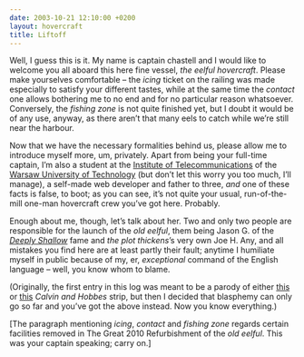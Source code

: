 ```yaml
---
date: 2003-10-21 12:10:00 +0200
layout: hovercraft
title: Liftoff
---
```


Well, I guess this is it. My name is captain chastell and I would like to welcome you all aboard this here fine vessel, <cite>the eelful hovercraft</cite>. Please make yourselves comfortable – the <cite>icing</cite> ticket on the railing was made especially to satisfy your different tastes, while at the same time the <cite>contact</cite> one allows bothering me to no end and for no particular reason whatsoever. Conversely, the <cite>fishing zone</cite> is not quite finished yet, but I doubt it would be of any use, anyway, as there aren’t that many eels to catch while we’re still near the harbour.

Now that we have the necessary formalities behind us, please allow me to introduce myself more, um, privately. Apart from being your full-time captain, I’m also a student at the [Institute of Telecommunications](http://www.tele.pw.edu.pl/index-en.html 'certainly a nice place to study') of the [Warsaw University of Technology](http://eng.pw.edu.pl/ 'I know, I know, the 90s called and want their design back') (but don’t let this worry you too much, I’ll manage), a self-made web developer and father to three, _and_ one of these facts is false, to boot; as you can see, it’s not quite your usual, run-of-the-mill one-man hovercraft crew you’ve got here. Probably.

Enough about me, though, let’s talk about her. Two and only two people are responsible for the launch of the <cite>old eelful</cite>, them being Jason G. of the <cite>[Deeply Shallow](http://www.deeplyshallow.com/ 'lately reborn')</cite> fame and <cite>the plot thickens</cite>’s very own Joe H. Any, and all mistakes you find here are at least partly their fault; anytime I humiliate myself in public because of my, er, _exceptional_ command of the English language – well, you know whom to blame.

(Originally, the first entry in this log was meant to be a parody of either [this](/hovercraft/ch920826.png 'Boy Genius') or [this](/hovercraft/ch920825.png 'the world would benefit from a record of my mental activities') <cite>Calvin and Hobbes</cite> strip, but then I decided that blasphemy can only go so far and you’ve got the above instead. Now you know everything.)

\[The paragraph mentioning <cite>icing</cite>, <cite>contact</cite> and <cite>fishing zone</cite> regards certain facilities removed in The Great 2010 Refurbishment of the <cite>old eelful</cite>. This was your captain speaking; carry on.\]
